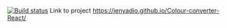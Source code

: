 [![Build status](https://ci.appveyor.com/api/projects/status/gnkredkyb6759gf9?svg=true)](https://ci.appveyor.com/project/Jenyadio/colour-converter-react)
Link to project https://jenyadio.github.io/Colour-converter-React/
